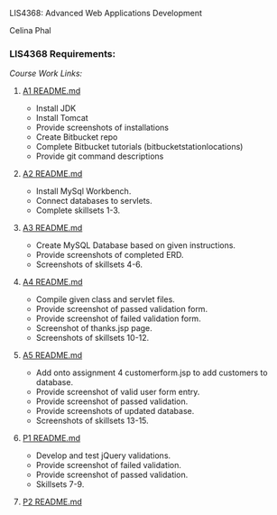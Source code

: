 LIS4368: Advanced Web Applications Development

Celina Phal

### LIS4368 Requirements:

*Course Work Links:*

1. [A1 README.md](a1/README.md "My A1 README.md file")
    - Install JDK
    - Install Tomcat
    - Provide screenshots of installations
    - Create Bitbucket repo
    - Complete Bitbucket tutorials
        (bitbucketstationlocations)
    - Provide git command descriptions

2. [A2 README.md](a2/README.md "My A2 README.md file")
    - Install MySql Workbench.
    - Connect databases to servlets.
    - Complete skillsets 1-3.

3. [A3 README.md](a3/README.md "My A3 README.md file")
    - Create MySQL Database based on given instructions.
    - Provide screenshots of completed ERD.
    - Screenshots of skillsets 4-6.

4. [A4 README.md](a4/README.md "My A4 README.md file")
    - Compile given class and servlet files. 
    - Provide screenshot of passed validation form.
    - Provide screenshot of failed validation form.
    - Screenshot of thanks.jsp page.
    - Screenshots of skillsets 10-12.

5. [A5 README.md](a5/README.md "My A5 README.md file")
    - Add onto assignment 4 customerform.jsp to add customers to database. 
    - Provide screenshot of valid user form entry.
    - Provide screenshot of passed validation.
    - Provide screenshots of updated database.
    - Screenshots of skillsets 13-15.

6. [P1 README.md](p1/README.md "My P1 README.md file")
    - Develop and test jQuery validations. 
    - Provide screenshot of failed validation.
    - Provide screenshot of passed validation.
    - Skillsets 7-9.

7. [P2 README.md](p2/README.md "My P2 README.md file")




